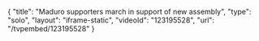 {
    "title": "Maduro supporters march in support of new assembly",
    "type": "solo",
    "layout": "iframe-static",
    "videoId": "123195528",
    "url": "\/tvpembed\/123195528"
}